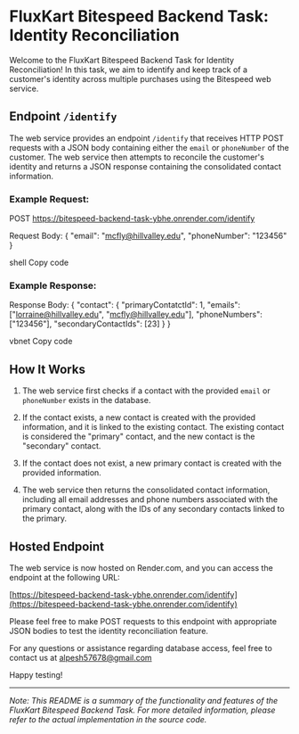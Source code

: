 # FluxKart Bitespeed Backend Task: Identity Reconciliation

Welcome to the FluxKart Bitespeed Backend Task for Identity Reconciliation! In this task, we aim to identify and keep track of a customer's identity across multiple purchases using the Bitespeed web service.

## Endpoint `/identify`

The web service provides an endpoint `/identify` that receives HTTP POST requests with a JSON body containing either the `email` or `phoneNumber` of the customer. The web service then attempts to reconcile the customer's identity and returns a JSON response containing the consolidated contact information.

### Example Request:

POST https://bitespeed-backend-task-ybhe.onrender.com/identify

Request Body:
{
"email": "mcfly@hillvalley.edu",
"phoneNumber": "123456"
}

shell
Copy code

### Example Response:

Response Body:
{
"contact": {
"primaryContatctId": 1,
"emails": ["lorraine@hillvalley.edu", "mcfly@hillvalley.edu"],
"phoneNumbers": ["123456"],
"secondaryContactIds": [23]
}
}

vbnet
Copy code

## How It Works

1. The web service first checks if a contact with the provided `email` or `phoneNumber` exists in the database.

2. If the contact exists, a new contact is created with the provided information, and it is linked to the existing contact. The existing contact is considered the "primary" contact, and the new contact is the "secondary" contact.

3. If the contact does not exist, a new primary contact is created with the provided information.

4. The web service then returns the consolidated contact information, including all email addresses and phone numbers associated with the primary contact, along with the IDs of any secondary contacts linked to the primary.

## Hosted Endpoint

The web service is now hosted on Render.com, and you can access the endpoint at the following URL:

[https://bitespeed-backend-task-ybhe.onrender.com/identify](https://bitespeed-backend-task-ybhe.onrender.com/identify)

Please feel free to make POST requests to this endpoint with appropriate JSON bodies to test the identity reconciliation feature.

For any questions or assistance regarding database access, feel free to contact us at alpesh57678@gmail.com


Happy testing!

---
*Note: This README is a summary of the functionality and features of the FluxKart Bitespeed Backend Task. For more detailed information, please refer to the actual implementation in the source code.*
